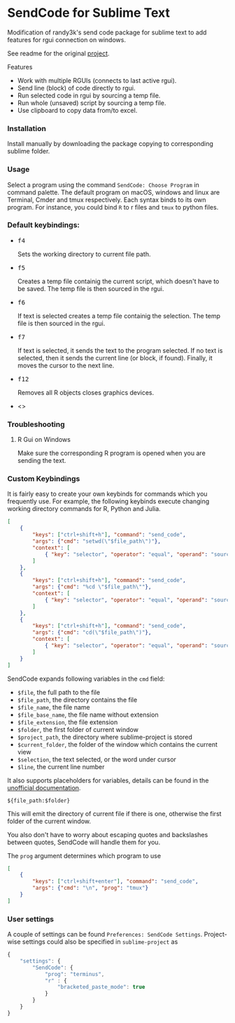 # SendCode for Sublime Text

Modification of randy3k's send code package for sublime text to add features for rgui connection on windows. 

See readme for the original [project](https://github.com/randy3k/SendCode).

Features

- Work with multiple RGUIs (connects to last active rgui).
- Send line (block) of code directly to rgui.
- Run selected code in rgui by sourcing a temp file.
- Run whole (unsaved) script by sourcing a temp file.
- Use clipboard to copy data from/to excel.

### Installation

Install manually by downloading the package copying to corresponding sublime folder. 

### Usage

Select a program using the command `SendCode: Choose Program` in command palette. The default program on macOS, windows and linux are Terminal, Cmder and tmux respectively. Each syntax binds to its own program. For instance, you could bind `R` to r files and `tmux` to python files.

### Default keybindings:

- <kbd>f4</kbd>

    Sets the working directory to current file path. 


- <kbd>f5</kbd>

    Creates a temp file containig the current script, which doesn't have to be saved. The temp file is then sourced in the rgui. 


- <kbd>f6</kbd>

    If text is selected creates a temp file containig the selection. The temp file is then sourced in the rgui. 

- <kbd>f7</kbd>

    If text is selected, it sends the text to the program selected. If no text is selected, then it sends the current line (or block, if found). Finally, it moves the cursor to the next line.

- <kbd>f12</kbd>

    Removes all R objects closes graphics devices.

- <>

### Troubleshooting


1. R Gui on Windows

   Make sure the corresponding R program is opened when you are sending the text.


### Custom Keybindings

It is fairly easy to create your own keybinds for commands which you frequently use. For example, the following keybinds execute changing working directory commands for R, Python and Julia.

```json
[
    {
        "keys": ["ctrl+shift+h"], "command": "send_code",
        "args": {"cmd": "setwd(\"$file_path\")"},
        "context": [
            { "key": "selector", "operator": "equal", "operand": "source.r" }
        ]
    },
    {
        "keys": ["ctrl+shift+h"], "command": "send_code",
        "args": {"cmd": "%cd \"$file_path\""},
        "context": [
            { "key": "selector", "operator": "equal", "operand": "source.python" }
        ]
    },
    {
        "keys": ["ctrl+shift+h"], "command": "send_code",
        "args": {"cmd": "cd(\"$file_path\")"},
        "context": [
            { "key": "selector", "operator": "equal", "operand": "source.julia" }
        ]
    }
]
```

SendCode expands following variables in the `cmd` field:

- `$file`, the full path to the file
- `$file_path`, the directory contains the file
- `$file_name`, the file name
- `$file_base_name`, the file name without extension
- `$file_extension`, the file extension
- `$folder`, the first folder of current window
- `$project_path`, the directory where sublime-project is stored
- `$current_folder`, the folder of the window which contains the current view
- `$selection`, the text selected, or the word under cursor
- `$line`, the current line number

It also supports placeholders for variables, details can be found in the [unofficial documentation](http://docs.sublimetext.info/en/latest/reference/build_systems/configuration.html#placeholders-for-variables).

```
${file_path:$folder}
```
This will emit the directory of current file if there is one, otherwise the first folder of the current window.

You also don't have to worry about escaping quotes and backslashes between quotes, SendCode will
handle them for you.

The `prog` argument determines which program to use

```json
[
    {
        "keys": ["ctrl+shift+enter"], "command": "send_code",
        "args": {"cmd": "\n", "prog": "tmux"}
    }
]
```

### User settings

A couple of settings can be found `Preferences: SendCode Settings`.
Project-wise settings could also be specified in `sublime-project` as

```js
{
    "settings": {
        "SendCode": {
            "prog": "terminus",
            "r" : {
                "bracketed_paste_mode": true
            }
        }
    }
}
```


